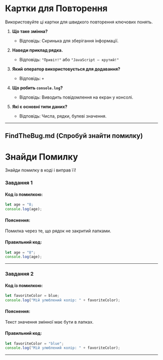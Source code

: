 # Картки для Повторення

Використовуйте ці картки для швидкого повторення ключових понять.

1. **Що таке змінна?**

   - Відповідь: Скринька для зберігання інформації.

2. **Наведи приклад рядка.**

   - Відповідь: `"Привіт!"` або `"JavaScript — крутий!"`

3. **Який оператор використовується для додавання?**

   - Відповідь: `+`

4. **Що робить `console.log`?**

   - Відповідь: Виводить повідомлення на екран у консолі.

5. **Які є основні типи даних?**
   - Відповідь: Числа, рядки, булеві значення.

---

## FindTheBug.md (Спробуй знайти помилку)

# Знайди Помилку

Знайди помилку в коді і виправ її!

### Завдання 1

#### Код із помилкою:

```javascript
let age = "8;
console.log(age);
```

#### Пояснення:

Помилка через те, що рядок не закритий лапками.

#### Правильний код:

```javascript
let age = "8";
console.log(age);
```

---

### Завдання 2

#### Код із помилкою:

```javascript
let favoriteColor = blue;
console.log("Мій улюблений колір: " + favoriteColor);
```

#### Пояснення:

Текст значення змінної має бути в лапках.

#### Правильний код:

```javascript
let favoriteColor = "blue";
console.log("Мій улюблений колір: " + favoriteColor);
```

---
